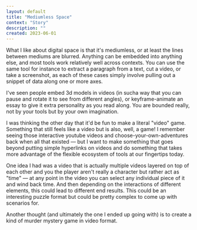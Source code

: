 ```yaml
---
layout: default
title: "Mediumless Space"
context: "Story"
description: ""
created: 2023-06-01
---
```


What I like about digital space is that it's mediumless, or at least the lines between mediums are blurred. Anything can be embedded into anything else, and most tools work relatively well across contexts. You can use the same tool for instance to extract a paragraph from a text, cut a video, or take a screenshot, as each of these cases simply involve pulling out a snippet of data along one or more axes.

I've seen people embed 3d models in videos (in sucha way that you can pause and rotate it to see from different angles), or keyframe-animate an essay to give it extra personality as you read along. You are bounded really, not by your tools but by your own imagination.

I was thinking the other day that it'd be fun to make a literal "video" game. Something that still feels like a video but is also, well, a game! I remember seeing those interactive youtube videos and choose-your-own-adventures back when all that existed — but I want to make something that goes beyond putting simple hyperlinks on videos and do something that takes more advantage of the flexible ecosystem of tools at our fingertips today.

One idea I had was a video that is actually multiple videos layered on top of each other and you the player aren't really a character but rather act as "time" — at any point in the video you can select any individual piece of it and wind back time. And then depending on the interactions of different elements, this could lead to different end results. This could be an interesting puzzle format but could be pretty complex to come up with scenarios for.

Another thought (and ultimately the one I ended up going with) is to create a kind of murder mystery game in video format. 